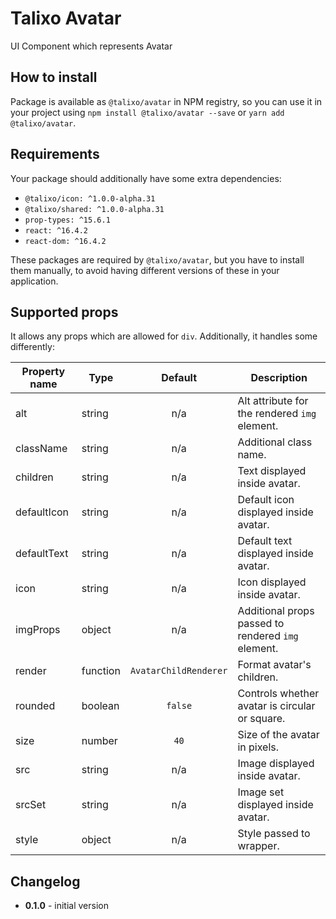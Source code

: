 # Talixo Avatar

UI Component which represents Avatar

## How to install

Package is available as `@talixo/avatar` in NPM registry, so you can use it in your project
using `npm install @talixo/avatar --save` or `yarn add @talixo/avatar`.

## Requirements

Your package should additionally have some extra dependencies:

- `@talixo/icon: ^1.0.0-alpha.31`
- `@talixo/shared: ^1.0.0-alpha.31`
- `prop-types: ^15.6.1`
- `react: ^16.4.2`
- `react-dom: ^16.4.2`

These packages are required by `@talixo/avatar`, but you have to install them manually,
to avoid having different versions of these in your application.

## Supported props

It allows any props which are allowed for `div`. Additionally, it handles some differently:

Property name | Type      | Default               | Description                    
--------------|-----------|:---------------------:|--------------------------------
alt           | string    | n/a                   | Alt attribute for the rendered `img` element.
className     | string    | n/a                   | Additional class name.
children      | string    | n/a                   | Text displayed inside avatar.
defaultIcon   | string    | n/a                   | Default icon displayed inside avatar.
defaultText   | string    | n/a                   | Default text displayed inside avatar.
icon          | string    | n/a                   | Icon displayed inside avatar.
imgProps      | object    | n/a                   | Additional props passed to rendered `img` element.
render        | function  | `AvatarChildRenderer` | Format avatar's children.
rounded       | boolean   | `false`               | Controls whether avatar is circular or square.
size          | number    | `40`                  | Size of the avatar in pixels.
src           | string    | n/a                   | Image displayed inside avatar.
srcSet        | string    | n/a                   | Image set displayed inside avatar.
style         | object    | n/a                   | Style passed to wrapper.

## Changelog

- **0.1.0** - initial version

